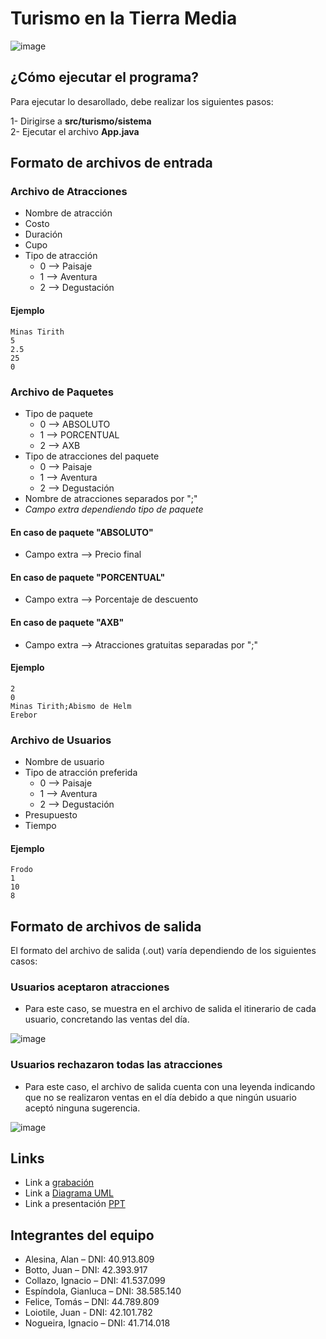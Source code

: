 # Turismo en la Tierra Media

![image](https://github.com/fskcontacto/fskcttm/assets/133590555/786a661a-6f54-4bae-934a-f4b71c7b57b9)

## ¿Cómo ejecutar el programa?

Para ejecutar lo desarollado, debe realizar los siguientes pasos:

1- Dirigirse a __src/turismo/sistema__ <br />
2- Ejecutar el archivo __App.java__

## Formato de archivos de entrada

### Archivo de Atracciones

- Nombre de atracción
- Costo
- Duración
- Cupo
- Tipo de atracción
    - 0 --> Paisaje
    - 1 --> Aventura
    - 2 --> Degustación

#### Ejemplo

```
Minas Tirith
5
2.5
25
0
```

### Archivo de Paquetes

- Tipo de paquete
    - 0 --> ABSOLUTO
    - 1 --> PORCENTUAL
    - 2 --> AXB
- Tipo de atracciones del paquete
    - 0 --> Paisaje
    - 1 --> Aventura
    - 2 --> Degustación
- Nombre de atracciones separados por ";"
- _Campo extra dependiendo tipo de paquete_

#### En caso de paquete "ABSOLUTO"

- Campo extra --> Precio final

#### En caso de paquete "PORCENTUAL"

- Campo extra --> Porcentaje de descuento

#### En caso de paquete "AXB"

- Campo extra --> Atracciones gratuitas separadas por ";"

#### Ejemplo

```
2
0
Minas Tirith;Abismo de Helm
Erebor
```

### Archivo de Usuarios

- Nombre de usuario
- Tipo de atracción preferida
    - 0 --> Paisaje
    - 1 --> Aventura
    - 2 --> Degustación
- Presupuesto
- Tiempo

#### Ejemplo

```
Frodo
1
10
8
```

## Formato de archivos de salida

El formato del archivo de salida (.out) varía dependiendo de los siguientes casos:

### Usuarios aceptaron atracciones

-  Para este caso, se muestra en el archivo de salida el itinerario de cada usuario, concretando las ventas del día.

![image](https://github.com/fskcontacto/fskcttm/assets/105324633/ed09a9af-e54d-48b5-a8ec-398097c3eb8c)

### Usuarios rechazaron todas las atracciones

- Para este caso, el archivo de salida cuenta con una leyenda indicando que no se realizaron ventas en el día debido a que ningún usuario aceptó ninguna sugerencia.

![image](https://github.com/fskcontacto/fskcttm/assets/105324633/b389e7e3-930f-4410-9ce9-3de0ee4fad01)

## Links

- Link a [grabación](https://drive.google.com/file/d/1D1bzJ78oiWx6ao8PSxuBvwOM_Fs7rSVW/view?usp=drive_link)
- Link a [Diagrama UML](https://drive.google.com/file/d/13_O_Swqhdreu9eiEo4ZctsyJnewYErgp/view)
- Link a presentación [PPT](https://docs.google.com/presentation/d/1viy9rU5iSf6FHE3lOPbGHDJVo9vLV29h/edit?usp=sharing&ouid=112941802210794310975&rtpof=true&sd=true)

## Integrantes del equipo

- Alesina, Alan – DNI: 40.913.809
- Botto, Juan – DNI: 42.393.917
- Collazo, Ignacio – DNI: 41.537.099
- Espíndola, Gianluca – DNI: 38.585.140
- Felice, Tomás – DNI: 44.789.809
- Loiotile, Juan - DNI: 42.101.782
- Nogueira, Ignacio – DNI: 41.714.018
